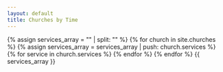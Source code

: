 ```yaml
---
layout: default
title: Churches by Time
---
```

{% assign services_array = "" | split: "" %}
{% for church in site.churches %}
  {% assign services_array = services_array | push: church.services %}
  {% for service in church.services %}
  {% endfor %}
{% endfor %}
{{ services_array }}
